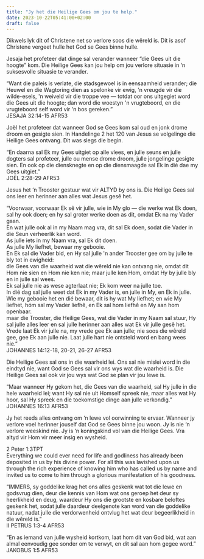 ```yaml
---
title: "Jy het die Heilige Gees om jou te help."
date: 2023-10-22T05:41:00+02:00
draft: false
---
```

<html>
 <head></head>
 <body>
  <p>Dikwels lyk dit of Christene net so verlore soos die wêreld is. Dit is asof Christene vergeet hulle het God se Gees binne hulle.</p>
  <p>Jesaja het profeteer dat dinge sal verander wanneer “die Gees uit die hoogte” kom. Die Heilige Gees kan jou help om jou verlore situasie in ‘n suksesvolle situasie te verander.</p>
  <p>“Want die paleis is verlate, die stadsgewoel is in eensaamheid verander; die Heuwel en die Wagtoring dien as spelonke vir ewig, 'n vreugde vir die wilde-esels, 'n weiveld vir die troppe vee — totdat oor ons uitgegiet word die Gees uit die hoogte; dan word die woestyn 'n vrugteboord, en die vrugteboord self word vir 'n bos gereken.”<br>‭‭JESAJA‬ ‭32‬:‭14‬-‭15‬ ‭AFR53‬‬</p>
  <p>Joël het profeteer dat wanneer God se Gees kom sal oud en jonk drome droom en gesigte sien. In Handelinge 2 het 120 van Jesus se volgelinge die Heilige Gees ontvang. Dit was slegs die begin.</p>
  <p>“En daarna sal Ek my Gees uitgiet op alle vlees, en julle seuns en julle dogters sal profeteer, julle ou mense drome droom, julle jongelinge gesigte sien. En ook op die diensknegte en op die diensmaagde sal Ek in dié dae my Gees uitgiet.”<br>‭‭JOËL‬ ‭2‬:‭28‬-‭29‬ ‭AFR53‬‬</p>
  <p>Jesus het ‘n Trooster gestuur wat vir ALTYD by ons is. Die Heilige Gees sal ons leer en herinner aan alles wat Jesus gesê het.</p>
  <p>“Voorwaar, voorwaar Ek sê vir julle, wie in My glo — die werke wat Ek doen, sal hy ook doen; en hy sal groter werke doen as dit, omdat Ek na my Vader gaan.&nbsp;<br>En wat julle ook al in my Naam mag vra, dit sal Ek doen, sodat die Vader in die Seun verheerlik kan word.&nbsp;<br>As julle iets in my Naam vra, sal Ek dit doen.&nbsp;<br>As julle My liefhet, bewaar my gebooie.&nbsp;<br>En Ek sal die Vader bid, en Hy sal julle 'n ander Trooster gee om by julle te bly tot in ewigheid:&nbsp;<br>die Gees van die waarheid wat die wêreld nie kan ontvang nie, omdat dit Hom nie sien en Hom nie ken nie; maar julle ken Hom, omdat Hy by julle bly en in julle sal wees.&nbsp;<br>Ek sal julle nie as wese agterlaat nie; Ek kom weer na julle toe.&nbsp;<br>In dié dag sal julle weet dat Ek in my Vader is, en julle in My, en Ek in julle.&nbsp;<br>Wie my gebooie het en dié bewaar, dit is hy wat My liefhet; en wie My liefhet, hóm sal my Vader liefhê, en Ek sal hom liefhê en My aan hom openbaar.&nbsp;<br>maar die Trooster, die Heilige Gees, wat die Vader in my Naam sal stuur, Hy sal julle alles leer en sal julle herinner aan alles wat Ek vir julle gesê het.&nbsp;<br>Vrede laat Ek vir julle na, my vrede gee Ek aan julle; nie soos die wêreld gee, gee Ek aan julle nie. Laat julle hart nie ontsteld word en bang wees nie.”<br>‭‭JOHANNES‬ ‭14‬:‭12‬-‭18‬, ‭20‬-‭21‬, ‭26‬-‭27‬ ‭AFR53‬‬</p>
  <p>Die Heilige Gees sal ons in die waarheid lei. Ons sal nie mislei word in die eindtyd nie, want God se Gees sal vir ons wys wat die waarheid is. Die Heilige Gees sal ook vir jou wys wat God se plan vir jou lewe is.</p>
  <p>“Maar wanneer Hy gekom het, die Gees van die waarheid, sal Hy julle in die hele waarheid lei; want Hy sal nie uit Homself spreek nie, maar alles wat Hy hoor, sal Hy spreek en die toekomstige dinge aan julle verkondig.”<br>‭‭JOHANNES‬ ‭16‬:‭13‬ ‭AFR53‬‬</p>
  <p>Jy het reeds alles ontvang om ‘n lewe vol oorwinning te ervaar. Wanneer jy verlore voel herinner jouself dat God se Gees binne jou woon. Jy is nie ‘n verlore weeskind nie. Jy is ‘n koningskind vol van die Heilige Gees. Vra altyd vir Hom vir meer insig en wysheid.</p>
  <p>2 Peter 1:3TPT<br>Everything we could ever need for life and godliness has already been deposited in us by his divine power. For all this was lavished upon us through the rich experience of knowing him who has called us by name and invited us to come to him through a glorious manifestation of his goodness.</p>
  <p>“IMMERS, sy goddelike krag het ons alles geskenk wat tot die lewe en godsvrug dien, deur die kennis van Hom wat ons geroep het deur sy heerlikheid en deug, waardeur Hy ons die grootste en kosbare beloftes geskenk het, sodat julle daardeur deelgenote kan word van die goddelike natuur, nadat julle die verdorwenheid ontvlug het wat deur begeerlikheid in die wêreld is.”<br>‭‭II PETRUS‬ ‭1‬:‭3‬-‭4‬ ‭AFR53‬‬</p>
  <p>“En as iemand van julle wysheid kortkom, laat hom dit van God bid, wat aan almal eenvoudig gee sonder om te verwyt, en dit sal aan hom gegee word.”<br>‭‭JAKOBUS‬ ‭1‬:‭5‬ ‭AFR53‬‬</p>
  <p>&nbsp;</p>
  <p>&nbsp;</p>
  <p>&nbsp;</p>
 </body>
</html>
